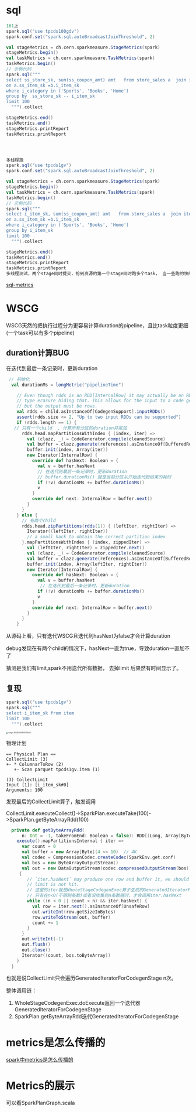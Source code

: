 # sql

```scala
161上
spark.sql("use tpcds100gdv")
spark.conf.set("spark.sql.autoBroadcastJoinThreshold", 2)

val stageMetrics = ch.cern.sparkmeasure.StageMetrics(spark)
stageMetrics.begin()
val taskMetrics = ch.cern.sparkmeasure.TaskMetrics(spark)
taskMetrics.begin()
// 示例代码
spark.sql("""
select ss_store_sk, sum(ss_coupon_amt) amt   from store_sales a  join item b
on a.ss_item_sk =b.i_item_sk
where i_category in ('Sports', 'Books', 'Home')
group by  ss_store_sk -- i_item_sk
limit 100
  """).collect

stageMetrics.end()
taskMetrics.end()
stageMetrics.printReport
taskMetrics.printReport




多线程跑
spark.sql("use tpcds1gv")
spark.conf.set("spark.sql.autoBroadcastJoinThreshold", 2)

val stageMetrics = ch.cern.sparkmeasure.StageMetrics(spark)
stageMetrics.begin()
val taskMetrics = ch.cern.sparkmeasure.TaskMetrics(spark)
taskMetrics.begin()
// 示例代码
spark.sql("""
select i_item_sk, sum(ss_coupon_amt) amt   from store_sales a  join item b
on a.ss_item_sk =b.i_item_sk
where i_category in ('Sports', 'Books', 'Home')
group by i_item_sk
limit 100
  """).collect

stageMetrics.end()
taskMetrics.end()
stageMetrics.printReport
taskMetrics.printReport
多线程测试，两个stage同时提交，抢到资源的第一个stage同时跑多个task， 当一些跑的快的task释放资源后，如果此时这个stage没有更多的task进来， 第二个stage就可以开始跑，也就是两个stage同时跑
```

[sql-metrics](https://spark.apache.org/docs/latest/web-ui.html#sql-metrics)



# WSCG

WSCG天然的把执行过程分为更容易计算duration的pipeline，且比task粒度更细(一个task可以有多个pipeline)

## duration计算BUG

在迭代到最后一条记录时，更新duration

```scala
 // 初始化    
  val durationMs = longMetric("pipelineTime")

    // Even though rdds is an RDD[InternalRow] it may actually be an RDD[ColumnarBatch] with
    // type erasure hiding that. This allows for the input to a code gen stage to be columnar,
    // but the output must be rows.
    val rdds = child.asInstanceOf[CodegenSupport].inputRDDs()
    assert(rdds.size <= 2, "Up to two input RDDs can be supported")
    if (rdds.length == 1) {
   // 只有一个child  , 计算所有分区的duration并累加  
      rdds.head.mapPartitionsWithIndex { (index, iter) =>
        val (clazz, _) = CodeGenerator.compile(cleanedSource)
        val buffer = clazz.generate(references).asInstanceOf[BufferedRowIterator]
        buffer.init(index, Array(iter))
        new Iterator[InternalRow] {
          override def hasNext: Boolean = {
            val v = buffer.hasNext
            // 在迭代到最后一条记录时，更新duration
            // buffer.durationMs() 就是当前分区从开始迭代到结束的耗时
            if (!v) durationMs += buffer.durationMs()
            v
          }
          override def next: InternalRow = buffer.next()
        }
      }
    } else {
      // 有两个child
      rdds.head.zipPartitions(rdds(1)) { (leftIter, rightIter) =>
        Iterator((leftIter, rightIter))
        // a small hack to obtain the correct partition index
      }.mapPartitionsWithIndex { (index, zippedIter) =>
        val (leftIter, rightIter) = zippedIter.next()
        val (clazz, _) = CodeGenerator.compile(cleanedSource)
        val buffer = clazz.generate(references).asInstanceOf[BufferedRowIterator]
        buffer.init(index, Array(leftIter, rightIter))
        new Iterator[InternalRow] {
          override def hasNext: Boolean = {
            val v = buffer.hasNext
             // 在迭代到最后一条记录时，更新duration
            if (!v) durationMs += buffer.durationMs()
            v
          }
          override def next: InternalRow = buffer.next()
        }
      }
    }
```

从源码上看，只有迭代WSCG且迭代到hasNext为false才会计算duration

debug发现在有两个child的情况下，hasNext一直为true，导致duration一直加不了

猜测是我们有limit,spark不用迭代所有数据， 去掉limit 后果然有时间显示了。

## 复现

```scala
spark.sql("use tpcds1gv")
spark.sql("""
select i_item_sk from item
limit 100
  """).collect
```

<img src="https://piggo-picture.oss-cn-hangzhou.aliyuncs.com/image-20230526150703593.png" alt="image-20230526150703593" style="zoom:33%;" />

物理计划

```
== Physical Plan ==
CollectLimit (3)
+- * ColumnarToRow (2)
   +- Scan parquet tpcds1gv.item (1)

(3) CollectLimit
Input [1]: [i_item_sk#0]
Arguments: 100
```

发现最后的CollectLimit算子，触发调用

CollectLimit.executeCollect()->SparkPlan.executeTake(100)->SparkPlan.getByteArrayRdd(100)

```scala
  private def getByteArrayRdd(
      n: Int = -1, takeFromEnd: Boolean = false): RDD[(Long, Array[Byte])] = {
    execute().mapPartitionsInternal { iter =>
      var count = 0
      val buffer = new Array[Byte](4 << 10)  // 4K
      val codec = CompressionCodec.createCodec(SparkEnv.get.conf)
      val bos = new ByteArrayOutputStream()
      val out = new DataOutputStream(codec.compressedOutputStream(bos))
     {
        // `iter.hasNext` may produce one row and buffer it, we should only call it when the
        // limit is not hit.
        // 这里的iter就是WholeStageCodegenExec算子生成的GeneratedIteratorForCodegenStage$1 类，代表一个分区的迭代器
        // 只有在n<0(不限制条数)或者没收集到n条数据时，才会调用iter.hasNext
        while ((n < 0 || count < n) && iter.hasNext) {
          val row = iter.next().asInstanceOf[UnsafeRow]
          out.writeInt(row.getSizeInBytes)
          row.writeToStream(out, buffer)
          count += 1
        }
      }
      out.writeInt(-1)
      out.flush()
      out.close()
      Iterator((count, bos.toByteArray))
    }
  }
```

也就是说CollectLimit只会遍历GeneratedIteratorForCodegenStage n次。

整体调用链：

1. WholeStageCodegenExec.doExecute返回一个迭代器GeneratedIteratorForCodegenStage
2. SparkPlan.getByteArrayRdd迭代GeneratedIteratorForCodegenStage

# metrics是怎么传播的

[spark中metrics是怎么传播的](https://blog.csdn.net/monkeyboy_tech/article/details/128294869?spm=1001.2101.3001.6650.3&utm_medium=distribute.pc_relevant.none-task-blog-2%7Edefault%7EBlogCommendFromBaidu%7ERate-3-128294869-blog-118899820.235%5Ev36%5Epc_relevant_default_base3&depth_1-utm_source=distribute.pc_relevant.none-task-blog-2%7Edefault%7EBlogCommendFromBaidu%7ERate-3-128294869-blog-118899820.235%5Ev36%5Epc_relevant_default_base3&utm_relevant_index=6)

# Metrics的展示

可以看SparkPlanGraph.scala